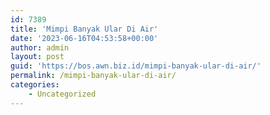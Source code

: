 ```yaml
---
id: 7389
title: 'Mimpi Banyak Ular Di Air'
date: '2023-06-16T04:53:58+00:00'
author: admin
layout: post
guid: 'https://bos.awn.biz.id/mimpi-banyak-ular-di-air/'
permalink: /mimpi-banyak-ular-di-air/
categories:
    - Uncategorized
---
```


